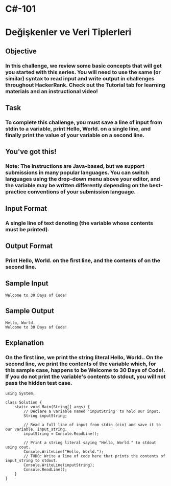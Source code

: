 # C#-101

# Değişkenler ve Veri Tiplerleri

## Objective

### In this challenge, we review some basic concepts that will get you started with this series. You will need to use the same (or similar) syntax to read input and write output in challenges throughout HackerRank. Check out the Tutorial tab for learning materials and an instructional video!

## Task

### To complete this challenge, you must save a line of input from stdin to a variable, print Hello, World. on a single line, and finally print the value of your variable on a second line.

## You've got this!

### Note: The instructions are Java-based, but we support submissions in many popular languages. You can switch languages using the drop-down menu above your editor, and the  variable may be written differently depending on the best-practice conventions of your submission language.

## Input Format

### A single line of text denoting  (the variable whose contents must be printed).

## Output Format

### Print Hello, World. on the first line, and the contents of  on the second line.

## Sample Input

```
Welcome to 30 Days of Code!
```

## Sample Output

```
Hello, World. 
Welcome to 30 Days of Code!
```

## Explanation

### On the first line, we print the string literal Hello, World.. On the second line, we print the contents of the  variable which, for this sample case, happens to be Welcome to 30 Days of Code!. If you do not print the variable's contents to stdout, you will not pass the hidden test case.

```
using System;

class Solution {
    static void Main(String[] args) {
        // Declare a variable named 'inputString' to hold our input.
        String inputString; 
        
        // Read a full line of input from stdin (cin) and save it to our variable, input_string.
        inputString = Console.ReadLine(); 
        
        // Print a string literal saying "Hello, World." to stdout using cout.
        Console.WriteLine("Hello, World.");
        // TODO: Write a line of code here that prints the contents of input_string to stdout.
        Console.WriteLine(inputString);
        Console.ReadLine();
    }
}
```
